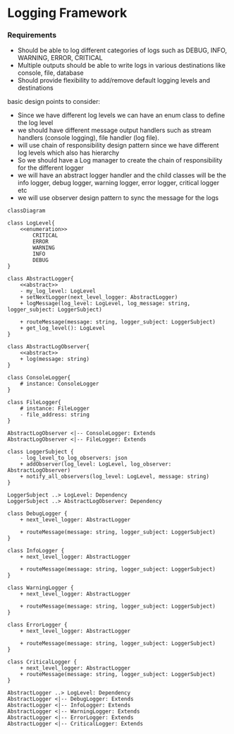<h1>Logging Framework</h1>
<h3>Requirements</h3>

<ul><li>Should be able to log different categories of logs such as DEBUG, INFO, WARNING, ERROR, CRITICAL</li>
<li>Multiple outputs should be able to write logs in various destinations like console, file, database</li>
<li>Should provide flexibility to add/remove default logging levels and destinations</li>
</ul>




basic design points to consider:
- Since we have different log levels we can have an enum class to define the log level 
- we should have different message output handlers such as stream handlers (console logging), file handler (log file).
- will use chain of responsibility design pattern since we have different log levels which also has hierarchy
- So we should have a Log manager to create the chain of responsibility for the different logger 
- we will have an abstract logger handler and the child classes will be the info logger, debug logger, warning logger, error logger, critical logger etc
- we will use observer design pattern to sync the message for the logs



```mermaid
classDiagram

class LogLevel{
    <<enumeration>>
        CRITICAL
        ERROR
        WARNING
        INFO
        DEBUG
}

class AbstractLogger{
    <<abstract>>
    - my_log_level: LogLevel
    + setNextLogger(next_level_logger: AbstractLogger)
    + logMessage(log_level: LogLevel, log_message: string, logger_subject: LoggerSubject)

    + routeMessage(message: string, logger_subject: LoggerSubject)
    + get_log_level(): LogLevel
}

class AbstractLogObserver{
    <<abstract>>
    + log(message: string)
}

class ConsoleLogger{
    # instance: ConsoleLogger
}

class FileLogger{
    # instance: FileLogger
    - file_address: string
}

AbstractLogObserver <|-- ConsoleLogger: Extends
AbstractLogObserver <|-- FileLogger: Extends

class LoggerSubject {
    - log_level_to_log_observers: json
    + addObserver(log_level: LogLevel, log_observer: AbstractLogObserver)
    + notify_all_observers(log_level: LogLevel, message: string)
}

LoggerSubject ..> LogLevel: Dependency
LoggerSubject ..> AbstractLogObserver: Dependency

class DebugLogger {
    + next_level_logger: AbstractLogger
    
    + routeMessage(message: string, logger_subject: LoggerSubject)
} 

class InfoLogger {
    + next_level_logger: AbstractLogger
    
    + routeMessage(message: string, logger_subject: LoggerSubject)
} 

class WarningLogger {
    + next_level_logger: AbstractLogger
    
    + routeMessage(message: string, logger_subject: LoggerSubject)
} 

class ErrorLogger {
    + next_level_logger: AbstractLogger
    
    + routeMessage(message: string, logger_subject: LoggerSubject)
} 

class CriticalLogger {
    + next_level_logger: AbstractLogger    
    + routeMessage(message: string, logger_subject: LoggerSubject)
} 

AbstractLogger ..> LogLevel: Dependency
AbstractLogger <|-- DebugLogger: Extends
AbstractLogger <|-- InfoLogger: Extends
AbstractLogger <|-- WarningLogger: Extends
AbstractLogger <|-- ErrorLogger: Extends
AbstractLogger <|-- CriticalLogger: Extends
```